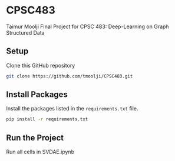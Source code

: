 # CPSC483
Taimur Moolji Final Project for CPSC 483: Deep-Learning on Graph Structured Data


## Setup
Clone this GitHub repository

```bash
git clone https://github.com/tmoolji/CPSC483.git
```

## Install Packages
Install the packages listed in the `requirements.txt` file.
```bash
pip install -r requirements.txt
```

## Run the Project

Run all cells in SVDAE.ipynb
